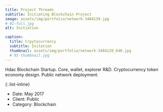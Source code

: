 ```yaml
---
title: Project Threads
subtitle: Initiating Blockchain Project
image: assets/img/portfolio/network-3484139.jpg 
# 01-full.jpg
alt: Initiation

caption:
  title: Crpytocurrency
  subtitle: Initation
  thumbnail: assets/img/portfolio/network-3484139_640.jpg
  # 01-thumbnail.jpg
---
```

Hdac Blockchain Startup. Core, wallet, explorer R&D. Cryptocurrency token economy design. Public network deployment.

{:.list-inline}
- Date: May 2017
- Client: Public
- Category: Blockchain

